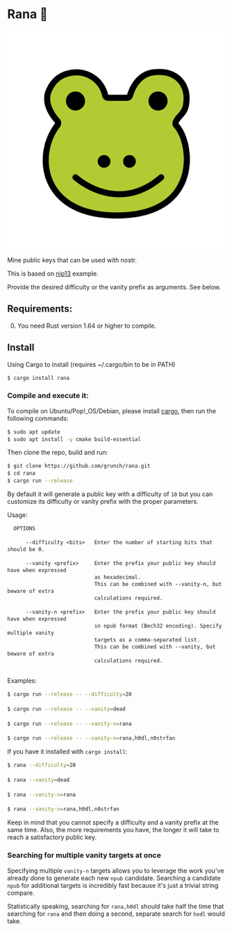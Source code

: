 # Rana 🐸

![Rana](rana.png)

Mine public keys that can be used with nostr.

This is based on [nip13](https://github.com/ok300/nostr-rs/blob/master/examples/nip13.rs) example.

Provide the desired difficulty or the vanity prefix as arguments. See below.

## Requirements:

0. You need Rust version 1.64 or higher to compile.

## Install

Using Cargo to install (requires ~/.cargo/bin to be in PATH)

```bash
$ cargo install rana
```

### Compile and execute it:

To compile on Ubuntu/Pop!\_OS/Debian, please install [cargo](https://www.rust-lang.org/tools/install), then run the following commands:

```bash
$ sudo apt update
$ sudo apt install -y cmake build-essential
```

Then clone the repo, build and run:

```bash
$ git clone https://github.com/grunch/rana.git
$ cd rana
$ cargo run --release
```

By default it will generate a public key with a difficulty of `10` but you can customize its difficulty or vanity prefix with the proper parameters.

Usage:

```
  OPTIONS

      --difficulty <bits>   Enter the number of starting bits that should be 0.

      --vanity <prefix>     Enter the prefix your public key should have when expressed
                            as hexadecimal.
                            This can be combined with --vanity-n, but beware of extra
                            calculations required.

      --vanity-n <prefix>   Enter the prefix your public key should have when expressed
                            in npub format (Bech32 encoding). Specify multiple vanity
                            targets as a comma-separated list.
                            This can be combined with --vanity, but beware of extra
                            calculations required.


```

Examples:

```bash
$ cargo run --release -- --difficulty=20

$ cargo run --release -- --vanity=dead

$ cargo run --release -- --vanity-n=rana

$ cargo run --release -- --vanity-n=rana,h0dl,n0strfan
```

If you have it installed with `cargo install`:

```bash
$ rana --difficulty=20

$ rana --vanity=dead

$ rana --vanity-n=rana

$ rana --vanity-n=rana,h0dl,n0strfan
```

Keep in mind that you cannot specify a difficulty and a vanity prefix at the same time.
Also, the more requirements you have, the longer it will take to reach a satisfactory public key.


### Searching for multiple vanity targets at once
Specifying multiple `vanity-n` targets allows you to leverage the work you've already done to generate each new `npub` candidate. Searching a candidate `npub` for additional targets is incredibly fast because it's just a trivial string compare.

Statistically speaking, searching for `rana,h0dl` should take half the time that searching for `rana` and then doing a second, separate search for `hodl` would take.
